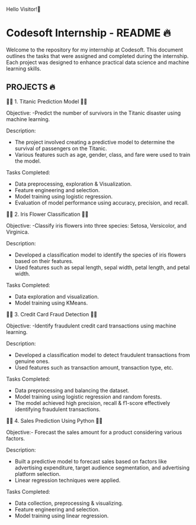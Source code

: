 Hello Visitor!👋

# Codesoft Internship - README 🔥

Welcome to the repository for my internship at Codesoft. This document outlines the tasks that were assigned and completed during the internship. 
Each project was designed to enhance practical data science and machine learning skills.

## PROJECTS  🔥 
🌟💫 1. Titanic Prediction Model 💫🌟

Objective:
-Predict the number of survivors in the Titanic disaster using machine learning.

Description:
- The project involved creating a predictive model to determine the survival of passengers on the Titanic.
- Various features such as age, gender, class, and fare were used to train the model.

Tasks Completed:
- Data preprocessing, exploration & Visualization.
- Feature engineering and selection.
- Model training using logistic regression.
- Evaluation of model performance using accuracy, precision, and recall.


🌟💫 2. Iris Flower Classification 💫🌟

Objective:
-Classify iris flowers into three species: Setosa, Versicolor, and Virginica.

Description:
- Developed a classification model to identify the species of iris flowers based on their features.
- Used features such as sepal length, sepal width, petal length, and petal width.

Tasks Completed:
- Data exploration and visualization.
- Model training using KMeans.

 🌟💫 3. Credit Card Fraud Detection 💫🌟
 
Objective:
-Identify fraudulent credit card transactions using machine learning.

Description:
- Developed a classification model to detect fraudulent transactions from genuine ones.
- Used features such as transaction amount, transaction type, etc.

Tasks Completed:
- Data preprocessing and balancing the dataset.
- Model training using logistic regression and random forests.
- The model achieved high precision, recall & f1-score effectively identifying fraudulent transactions.

  
🌟💫  4. Sales Prediction Using Python 💫🌟

Objective:- Forecast the sales amount for a product considering various factors.

Description:
- Built a predictive model to forecast sales based on factors like advertising expenditure, target audience segmentation, and advertising platform selection.
- Linear regression techniques were applied.

Tasks Completed:
- Data collection, preprocessing & visualizing.
- Feature engineering and selection.
- Model training using linear regression.







